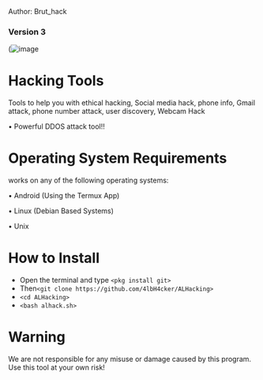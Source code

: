 Author: Brut_hack
### Version 3
(![image](https://raw.githubusercontent.com/Adoumsoukaya/Brut_hack/main/alhacking.png)

# Hacking Tools
Tools to help you with ethical hacking, Social media hack, phone info, Gmail attack, phone number attack, user discovery, Webcam Hack

• Powerful DDOS attack tool!!


# Operating System Requirements
works on any of the following operating systems:

• Android (Using the Termux App)

• Linux (Debian Based Systems)

• Unix

# How to Install
* Open the terminal and type `<pkg install git>`
* Then`<git clone https://github.com/4lbH4cker/ALHacking>`
* `<cd ALHacking>`
* `<bash alhack.sh>`


# Warning

We are not responsible for any misuse or damage caused by this program. Use this tool at your own risk!

